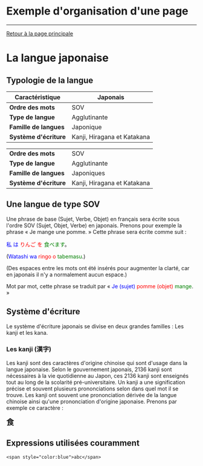 # Exemple d'organisation d'une page
---
[Retour à la page principale](index.md)
# La langue japonaise

## Typologie de la langue

| Caractéristique | Japonais |
|---|---|
| **Ordre des mots** | SOV |
| **Type de langue** | Agglutinante |
| **Famille de langues** | Japonique |
| **Système d'écriture** | Kanji, Hiragana et Katakana |

<table>
<tr>
  <td><b>Ordre des mots</b></td>
  <td>SOV</td>
</tr>
<tr>
  <td><b>Type de langue</b></td>
  <td>Agglutinante</td>
</tr><tr>
  <td><b>Famille de langues</b></td>
  <td>Japoniques</td>
</tr><tr>
  <td><b>Système d'écriture</b></td>
  <td>Kanji, Hiragana et Katakana</td>
</tr>
</table>

## Une langue de type SOV

Une phrase de base (Sujet, Verbe, Objet) en français sera écrite sous l'ordre SOV (Sujet, Objet, Verbe) en japonais. 
Prenons pour exemple la phrase « Je mange une pomme. » Cette phrase sera écrite comme suit :

<span style="color:blue">私 は</span> <span style="color:red">りんご を</span> <span style="color:green">食べます</span>。

(<span style="color:blue">Watashi wa</span> <span style="color:red">ringo o</span> <span style="color:green">tabemasu</span>.)

(Des espaces entre les mots ont été insérés pour augmenter la clarté, car en japonais il n'y a normalement aucun espace.) 

Mot par mot, cette phrase se traduit par « <span style="color:blue">Je (sujet)</span> <span style="color:red">pomme (objet)</span> <span style="color:green">mange</span>. »

## Système d'écriture

Le système d'écriture japonais se divise en deux grandes familles : Les kanji et les kana.

### Les kanji (漢字)

Les kanji sont des caractères d'origine chinoise qui sont d'usage dans la langue japonaise. Selon le gouvernement japonais, 2136 kanji sont nécessaires à la vie quotidienne au Japon, ces 2136 kanji sont enseignés tout au long de la scolarité pré-universitaire. Un kanji a une signification précise et souvent plusieurs prononciations selon dans quel mot il se trouve. Les kanji ont souvent une prononciation dérivée de la langue chinoise ainsi qu'une prononciation d'origine japonaise. Prenons par exemple ce caractère : 

<span style="font-size:20;"><b>食</b></span>


## Expressions utilisées couramment

`<span style="color:blue">abc</span>`

